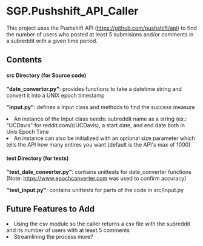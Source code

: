 # SGP.Pushshift_API_Caller
This project uses the Pushshift API (https://github.com/pushshift/api) to find the number of users who posted at least 5 submisions and/or comments in a subreddit with a given time period.

## Contents
#### src Directory (for Source code)

**"date_convertor.py"**: provides functions to take a datetime string and convert it into a UNIX epoch timestamp

**"input.py"**: defines a Input class and methods to find the success measure
  
<li>An instance of the Input class needs: subreddit name as a string (ex.: "UCDavis" for reddit.com/r/UCDavis), a start date, and end date both in Unix Epoch Time
  
<li>An instance can also be initialized with an optional size parameter which tells the API how many entires you want (default is the API's max of 1000)

#### test Directory (for tests)
**"test_date_converter.py"**: contains unittests for date_converter functions (Note: https://www.epochconverter.com was used to confirm accuracy)

**"test_input.py"**: contains unittests for parts of the code in src/input.py

## Future Features to Add
<li>Using the csv module so the caller returns a csv file with the subreddit and its number of users with at least 5 comments
  
<li>Streamlining the process more?
  

